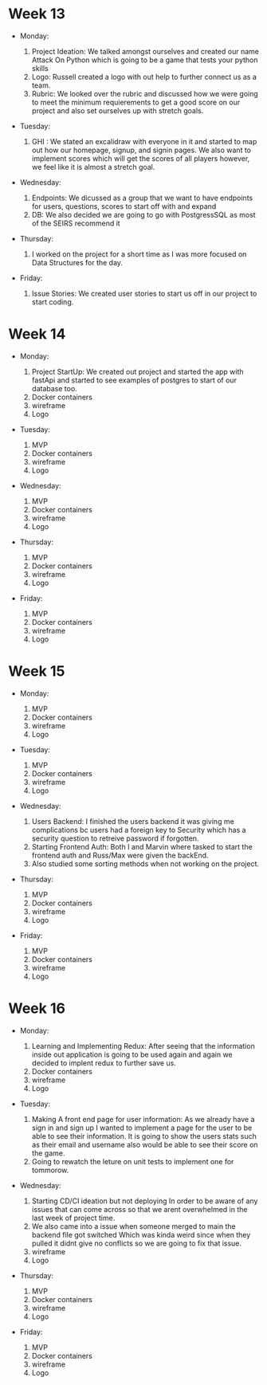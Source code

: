 # **Week 13**

- Monday:

  1. Project Ideation:
     We talked amongst ourselves and created our name Attack On Python which is going to be a game that tests your python skills
  2. Logo:
     Russell created a logo with out help to further connect us as a team.
  3. Rubric:
     We looked over the rubric and discussed how we were going to meet the minimum requierements to get a good score on our project and also set ourselves up with stretch goals.

- Tuesday:

  1. GHI :
     We stated an excalidraw with everyone in it and started to map out how our homepage, signup, and signin pages. We also want to implement scores which will get the scores of all players however, we feel like it is almost a stretch goal.

- Wednesday:

  1. Endpoints:
     We dicussed as a group that we want to have endpoints for users, questions, scores to start off with and expand
  2. DB:
     We also decided we are going to go with PostgressSQL as most of the SEIRS recommend it

- Thursday:

  1. I worked on the project for a short time as I was more focused on Data Structures for the day.

- Friday:
  1. Issue Stories:
     We created user stories to start us off in our project to start coding.

# **Week 14**

- Monday:

  1. Project StartUp:
     We created out project and started the app with fastApi and started to see examples of postgres to start of our database too.
  2. Docker containers
  3. wireframe
  4. Logo

- Tuesday:

  1. MVP
  2. Docker containers
  3. wireframe
  4. Logo

- Wednesday:

  1. MVP
  2. Docker containers
  3. wireframe
  4. Logo

- Thursday:

  1. MVP
  2. Docker containers
  3. wireframe
  4. Logo

- Friday:
  1. MVP
  2. Docker containers
  3. wireframe
  4. Logo

# **Week 15**

- Monday:

  1. MVP
  2. Docker containers
  3. wireframe
  4. Logo

- Tuesday:

  1. MVP
  2. Docker containers
  3. wireframe
  4. Logo

- Wednesday:

  1. Users Backend:
     I finished the users backend it was giving me complications bc users had a foreign key to Security which has a security question to retreive password if forgotten.
  2. Starting Frontend Auth:
     Both I and Marvin where tasked to start the frontend auth and Russ/Max were given the backEnd.
  3. Also studied some sorting methods when not working on the project.

- Thursday:

  1. MVP
  2. Docker containers
  3. wireframe
  4. Logo

- Friday:

  1. MVP
  2. Docker containers
  3. wireframe
  4. Logo

# **Week 16**

- Monday:

  1. Learning and Implementing Redux:
     After seeing that the information inside out application is going to be used again and again we decided to implent redux to further save us.
  2. Docker containers
  3. wireframe
  4. Logo

- Tuesday:

  1. Making A front end page for user information:
     As we already have a sign in and sign up I wanted to implement a page for the user to be able to see their information. It is going to show the users stats such as their email and username also would be able to see their score on the game.
  2. Going to rewatch the leture on unit tests to implement one for tommorow.

- Wednesday:

  1. Starting CD/CI ideation but not deploying
     In order to be aware of any issues that can come across so that we arent overwhelmed in the last week of project time.
  2. We also came into a issue when someone merged to main the backend file got switched
     Which was kinda weird since when they pulled it didnt give no conflicts so we are going to fix that issue.
  3. wireframe
  4. Logo

- Thursday:

  1. MVP
  2. Docker containers
  3. wireframe
  4. Logo

- Friday:

  1. MVP
  2. Docker containers
  3. wireframe
  4. Logo
